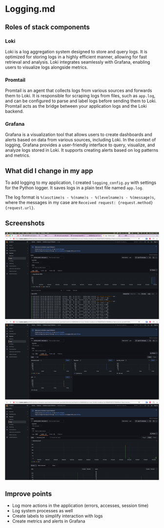 # Logging.md 

## Roles of stack components 

### Loki
Loki is a log aggregation system designed to store and query logs. It is optimized for storing logs in a highly efficient manner, allowing for fast retrieval and analysis. Loki integrates seamlessly with Grafana, enabling users to visualize logs alongside metrics.

### Promtail
Promtail is an agent that collects logs from various sources and forwards them to Loki. It is responsible for scraping logs from files, such as `app.log`, and can be configured to parse and label logs before sending them to Loki. Promtail acts as the bridge between your application logs and the Loki backend.

### Grafana
Grafana is a visualization tool that allows users to create dashboards and alerts based on data from various sources, including Loki. In the context of logging, Grafana provides a user-friendly interface to query, visualize, and analyze logs stored in Loki. It supports creating alerts based on log patterns and metrics.

## What did I change in my app

To add logging to my application, I created `logging_config.py` with settings for the Python logger. It saves logs in a plain text file named `app.log`.

The log format is `%(asctime)s - %(name)s - %(levelname)s - %(message)s`, where the messages in my case are `Received request: {request.method} {request.url}`.

## Screenshots 
![Screenshot 1](screenshots/img1.png)
![Screenshot 2](screenshots/img2.png)
![Screenshot 3](screenshots/img3.png)

## Improve points 

* Log more actions in the application (errors, accesses, session time)
* Log system processes as well
* Create labels to simplify interaction with logs
* Create metrics and alerts in Grafana
